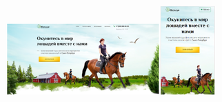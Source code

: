 <p align="center">
  <img src="screenshots/desktop.png" alt="Десктопная версия" width="70%">
  <img src="screenshots/mobile.png" alt="Мобильная версия" width="25%">
</p>
